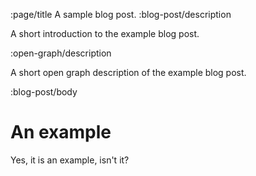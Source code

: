 :page/title A sample blog post.
:blog-post/description

A short introduction to the example blog post.

:open-graph/description

A short open graph description of the example blog post.

:blog-post/body

# An example

Yes, it is an example, isn't it?
